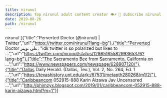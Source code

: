 ```yaml
---
title: nirunul
description: Top nirunul adult content creator 👁♐️ 👑 subscribe nirunul to my porn site below IG nirunul
date: 2019-08-26
path: /nirunul
---
```


nirunul
[{"title":"Perverted Doctor (@nirunul) | Twitter","url":"https://twitter.com/nirunul?lang=bg"},{"title":"Perverted Doctor على تويتر: \"idk twitter is so polarized but likes to ...","url":"https://twitter.com/nirunul/status/1286516558299365376?lang=bg"},{"title":"The Sacramento Bee from Sacramento, California on ...","url":"https://www.newspapers.com/newspage/628907120/"},{"title":"Dallas Daily Herald. (Dallas, Tex.), Vol. 2, No. 264, Ed. 1 ...","url":"https://texashistory.unt.edu/ark:/67531/metapth280268/m1/2/"},{"title":"Caribbeancom 052915-888 Karin Aizawa Jav Uncensored ...","url":"http://phimzyx.blogspot.com/2019/01/caribbeancom-052915-888-karin-aizawa.html?m=1"}]

